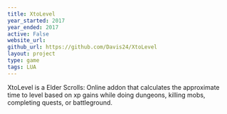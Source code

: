 ```yaml
---
title: XtoLevel
year_started: 2017
year_ended: 2017
active: False
website_url: 
github_url: https://github.com/Davis24/XtoLevel
layout: project
type: game
tags: LUA
---
```


XtoLevel is a Elder Scrolls: Online addon that calculates the approximate time to level based on xp gains while doing dungeons, killing mobs, completing quests, or battleground. 